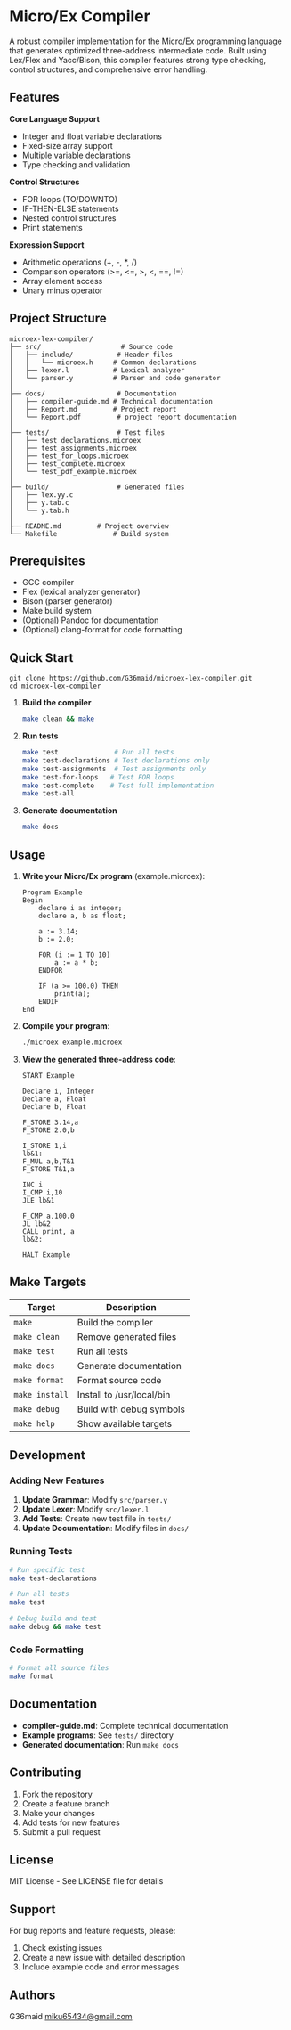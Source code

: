 # Micro/Ex Compiler

A robust compiler implementation for the Micro/Ex programming language that generates optimized three-address intermediate code. Built using Lex/Flex and Yacc/Bison, this compiler features strong type checking, control structures, and comprehensive error handling.

## Features
**Core Language Support**
- Integer and float variable declarations
- Fixed-size array support
- Multiple variable declarations
- Type checking and validation

**Control Structures**
- FOR loops (TO/DOWNTO)
- IF-THEN-ELSE statements
- Nested control structures
- Print statements

**Expression Support**
- Arithmetic operations (+, -, *, /)
- Comparison operators (>=, <=, >, <, ==, !=)
- Array element access
- Unary minus operator

## Project Structure

```
microex-lex-compiler/
├── src/                    # Source code
│   ├── include/           # Header files
│   │   └── microex.h     # Common declarations
│   ├── lexer.l           # Lexical analyzer
│   └── parser.y          # Parser and code generator
│
├── docs/                  # Documentation
│   ├── compiler-guide.md # Technical documentation
│   ├── Report.md         # Project report
│   └── Report.pdf         # project report documentation
│
├── tests/                 # Test files
│   ├── test_declarations.microex
│   ├── test_assignments.microex
│   ├── test_for_loops.microex
│   ├── test_complete.microex
│   └── test_pdf_example.microex
│
├── build/                 # Generated files
│   ├── lex.yy.c
│   ├── y.tab.c
│   └── y.tab.h
│
├── README.md         # Project overview
└── Makefile              # Build system
```

## Prerequisites

- GCC compiler
- Flex (lexical analyzer generator)
- Bison (parser generator)
- Make build system
- (Optional) Pandoc for documentation
- (Optional) clang-format for code formatting

## Quick Start

```
git clone https://github.com/G36maid/microex-lex-compiler.git
cd microex-lex-compiler
```

1. **Build the compiler**
   ```bash
   make clean && make
   ```

2. **Run tests**
   ```bash
   make test              # Run all tests
   make test-declarations # Test declarations only
   make test-assignments  # Test assignments only
   make test-for-loops   # Test FOR loops
   make test-complete    # Test full implementation
   make test-all
   ```

3. **Generate documentation**
   ```bash
   make docs
   ```

## Usage

1. **Write your Micro/Ex program** (example.microex):
   ```
   Program Example
   Begin
       declare i as integer;
       declare a, b as float;

       a := 3.14;
       b := 2.0;

       FOR (i := 1 TO 10)
           a := a * b;
       ENDFOR

       IF (a >= 100.0) THEN
           print(a);
       ENDIF
   End
   ```

2. **Compile your program**:
   ```bash
   ./microex example.microex
   ```

3. **View the generated three-address code**:
   ```
   START Example

   Declare i, Integer
   Declare a, Float
   Declare b, Float

   F_STORE 3.14,a
   F_STORE 2.0,b

   I_STORE 1,i
   lb&1:
   F_MUL a,b,T&1
   F_STORE T&1,a

   INC i
   I_CMP i,10
   JLE lb&1

   F_CMP a,100.0
   JL lb&2
   CALL print, a
   lb&2:

   HALT Example
   ```

## Make Targets

| Target | Description |
|--------|-------------|
| `make` | Build the compiler |
| `make clean` | Remove generated files |
| `make test` | Run all tests |
| `make docs` | Generate documentation |
| `make format` | Format source code |
| `make install` | Install to /usr/local/bin |
| `make debug` | Build with debug symbols |
| `make help` | Show available targets |

## Development

### Adding New Features

1. **Update Grammar**: Modify `src/parser.y`
2. **Update Lexer**: Modify `src/lexer.l`
3. **Add Tests**: Create new test file in `tests/`
4. **Update Documentation**: Modify files in `docs/`

### Running Tests

```bash
# Run specific test
make test-declarations

# Run all tests
make test

# Debug build and test
make debug && make test
```

### Code Formatting

```bash
# Format all source files
make format
```

## Documentation

- **compiler-guide.md**: Complete technical documentation
- **Example programs**: See `tests/` directory
- **Generated documentation**: Run `make docs`

## Contributing

1. Fork the repository
2. Create a feature branch
3. Make your changes
4. Add tests for new features
5. Submit a pull request

## License

MIT License - See LICENSE file for details

## Support

For bug reports and feature requests, please:
1. Check existing issues
2. Create a new issue with detailed description
3. Include example code and error messages

## Authors

G36maid
miku65434@gmail.com
